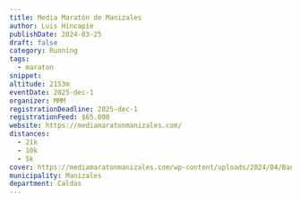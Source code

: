 ```yaml
---
title: Media Maratón de Manizales
author: Luis Hincapie
publishDate: 2024-03-25
draft: false
category: Running
tags:
  - maraton
snippet:
altitude: 2153m
eventDate: 2025-dec-1
organizer: MMM
registrationDeadline: 2025-dec-1
registrationFeed: $65.000
website: https://mediamaratonmanizales.com/
distances:
  - 21k
  - 10k
  - 5k
cover: https://mediamaratonmanizales.com/wp-content/uploads/2024/04/Banner.jpg
municipality: Manizales
department: Caldas
---
```

